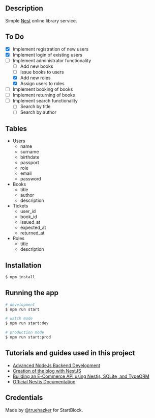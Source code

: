 ## Description

Simple [Nest](https://github.com/nestjs/nest) online library service.

## To Do

- [x] Implement registration of new users
- [x] Implement login of existing users
- [ ] Implement administrator functionality
  - [ ] Add new books
  - [ ] Issue books to users
  - [x] Add new roles
  - [x] Assign users to roles
- [ ] Implement booking of books
- [ ] Implement returning of books
- [ ] Implement search functionality
  - [ ] Search by title
  - [ ] Search by author

## Tables

- Users
  - name
  - surname
  - birthdate
  - passport
  - role
  - email
  - password
- Books
  - title
  - author
  - description
- Tickets
  - user_id
  - book_id
  - issued_at
  - expected_at
  - returned_at
- Roles
  - title
  - description

## Installation

```bash
$ npm install
```

## Running the app

```bash
# development
$ npm run start

# watch mode
$ npm run start:dev

# production mode
$ npm run start:prod
```

## Tutorials and guides used in this project
- [Advanced NodeJs Backend Development](https://www.youtube.com/watch?v=dDeWWQWMM-Y)
- [Creation of the blog with NestJS](https://www.youtube.com/watch?v=a5g23Fsy6rg&t=189s)
- [Building an E-Commerce API using Nestjs, SQLite, and TypeORM](https://arctype.com/blog/sqlite-nestjs-tutorial)
- [Official Nestjs Documentation](https://docs.nestjs.com)

## Credentials

Made by [@truehazker](https://github.com/truehazker) for StartBlock.
